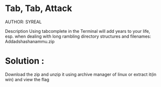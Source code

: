 # Tab, Tab, Attack
AUTHOR: SYREAL

Description
Using tabcomplete in the Terminal will add years to your life, esp. when dealing with long rambling directory structures and filenames: Addadshashanammu.zip

# Solution :
Download the zip and unzip it using archive manager of linux or extract it(in win) and view the flag
